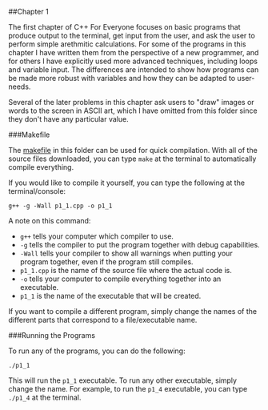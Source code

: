 ##Chapter 1

The first chapter of C++ For Everyone focuses on basic programs that produce output to the terminal, get input from the user, and ask the user to perform simple arethmitic calculations. For some of the programs in this chapter I have written them from the perspective of a new programmer, and for others I have explicitly used more advanced techniques, including loops and variable input. The differences are intended to show how programs can be made more robust with variables and how they can be adapted to user-needs. 

Several of the later problems in this chapter ask users to "draw" images or words to the screen in ASCII art, which I have omitted from this folder since they don't have any particular value.

###Makefile

The [makefile](https://github.com/aalogancheney/CPlusPlus_For_Everyone/blob/master/Chapter_1/makefile) in this folder can be used for quick compilation. With all of the source files downloaded, you can type `make` at the terminal to automatically compile everything. 

If you would like to compile it yourself, you can type the following at the terminal/console:

`g++ -g -Wall p1_1.cpp -o p1_1`

A note on this command:

+ `g++` tells your computer which compiler to use. 
+ `-g` tells the compiler to put the program together with debug capabilities.
+ `-Wall` tells your compiler to show all warnings when putting your program together, even if the program still compiles.
+ `p1_1.cpp` is the name of the source file where the actual code is.
+ `-o` tells your computer to compile everything together into an executable.
+ `p1_1` is the name of the executable that will be created.

If you want to compile a different program, simply change the names of the different parts that correspond to a file/executable name.

###Running the Programs

To run any of the programs, you can do the following:

`./p1_1`

This will run the `p1_1` executable. To run any other executable, simply change the name. For example, to run the `p1_4` executable, you can type `./p1_4` at the terminal.